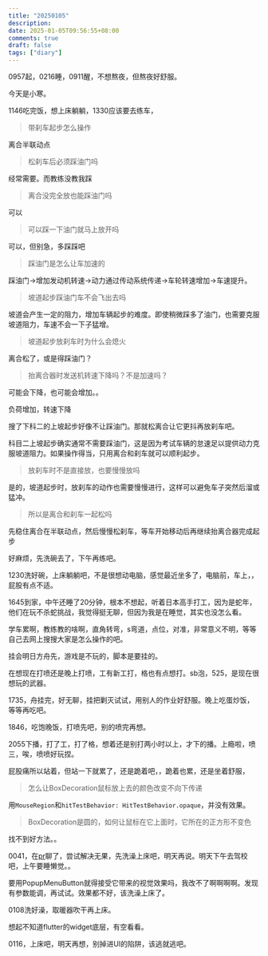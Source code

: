 ```yaml
---
title: "20250105"
description: 
date: 2025-01-05T09:56:55+08:00
comments: true
draft: false
tags: ["diary"]
---
```

0957起，0216睡，0911醒，不想熬夜，但熬夜好舒服。

今天是小寒。

1146吃完饭，想上床躺躺，1330应该要去练车，

>带刹车起步怎么操作

离合半联动点

>松刹车后必须踩油门吗

经常需要。而教练没教我踩

>离合没完全放也能踩油门吗

可以

>可以踩一下油门就马上放开吗

可以，但别急，多踩踩吧

>踩油门是怎么让车加速的

踩油门→增加发动机转速→动力通过传动系统传递→车轮转速增加→车速提升。

>坡道起步踩油门车不会飞出去吗

坡道会产生一定的阻力，增加车辆起步的难度。即使稍微踩多了油门，也需要克服坡道阻力，车速不会一下子猛增。

>坡道起步放刹车时为什么会熄火

离合松了，或是得踩油门？

>抬离合器时发送机转速下降吗？不是加速吗？

可能会下降，也可能会增加。。

负荷增加，转速下降

搜了下科二的上坡起步好像不让踩油门。那就松离合让它更抖再放刹车吧。

科目二上坡起步确实通常不需要踩油门，这是因为考试车辆的怠速足以提供动力克服坡道阻力。如果操作得当，只用离合和刹车就可以顺利起步。

>放刹车时不是直接放，也要慢慢放吗

是的，坡道起步时，放刹车的动作也需要慢慢进行，这样可以避免车子突然后溜或猛冲。

>所以是离合和刹车一起松吗

先稳住离合在半联动点，然后慢慢松刹车，等车开始移动后再继续抬离合器完成起步

好麻烦，先洗碗去了，下午再练吧。

1230洗好碗，上床躺躺吧，不是很想动电脑，感觉最近坐多了，电脑前，车上，，屁股有点不适。

1645到家，中午还睡了20分钟，根本不想起，听着日本高手打工，因为是蛇年，他们在玩不杀蛇挑战，我觉得挺无聊，但因为我是在睡觉，其实也没怎么看。

学车累啊，教练教的啥啊，直角转弯，s弯道，点位，对准，非常意义不明，等等自己去网上搜搜大家是怎么操作的吧。

挂会明日方舟先，游戏是不玩的，脚本是要挂的。

在想现在打喷还是晚上打喷，工有新工打，格也有点想打。sb泡，525，是现在很想玩的武器。 

1735，舟挂完，好无聊，挂把剿灭试试，用别人的作业好舒服。晚上吃蛋炒饭，等等再吃吧。

1846，吃饱晚饭，打喷先吧，别的喷完再想。

2055下播，打了工，打了格，想着还是别打两小时以上，才下的播。上瘾啦，喷三，唉，喷喷好玩捏。

屁股痛所以站着，但站一下就累了，还是跪着吧，，跪着也累，还是坐着舒服，

>怎么让BoxDecoration鼠标放上去的颜色改变不向下传递

用`MouseRegion`和`hitTestBehavior: HitTestBehavior.opaque`，并没有效果。

>BoxDecoration是圆的，如何让鼠标在它上面时，它所在的正方形不变色

找不到好方法。。

0041，在[pr](https://github.com/Predidit/Kazumi/pull/561)聊了，尝试解决无果，先洗澡上床吧，明天再说。明天下午去驾校吧，上午要睡懒觉。。

要用PopupMenuButton就得接受它带来的视觉效果吗，我改不了啊啊啊啊。发现有参数能调，再试试。效果都不好，该洗澡上床了。

0108洗好澡，取暖器吹干再上床。

想起不知道flutter的widget底层，有空看看。

0116，上床吧，明天再想，别掉进UI的陷阱，该逃就逃吧。